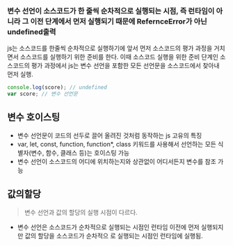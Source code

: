 ### 변수 선언이 소스코드가 한 줄씩 순차적으로 실행되는 시점, 즉 런타임이 아니라 그 이전 단계에서 먼저 실행되기 때문에 RefernceError가 아닌 undefined출력

js는 소스코드를 한줄씩 순차적으로 실행하기에 앞서 먼저 소스코드의 평가 과정을 거치면서 소스코드를 실행하기 위한 준비를 한다. 이때 소스코드 실행을 위한 준비 단계인 소스코드의 평가 과정에서 js는 변수 선언을 포함한 모든 선언문을 소스코드에서 찾아내 먼저 실행.

```javascript
console.log(score); // undefined
var score; // 변수 선언문
```

## 변수 호이스팅

- 변수 선언문이 코드의 선두로 끌어 올려진 것처럼 동작하는 js 고유의 특징
- var, let, const, function, function\*, class 키워드를 사용해서 선언하는 모든 식별자(변수, 함수, 클래스 등)는 호이스팅 가능
- 변수 선언이 소스코드의 어디에 위치하는지와 상관없이 어디서든지 변수를 참조 가능

## 값의할당

> 변수 선언과 값의 할당의 실행 시점이 다르다.

- 변수 선언은 소스코드가 순차적으로 실행되는 시점인 런타임 이전에 먼저 실행되지만 값의 할당을 소스코드가 순차적으 로 실행되는 시점인 런타임에 실행됨.
